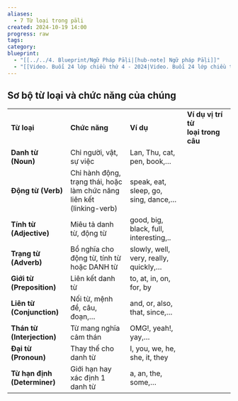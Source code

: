 ```yaml
---
aliases:
  - 7 Từ loại trong pāli
created: 2024-10-19 14:00
progress: raw
tags: 
category: 
blueprint:
  - "[[../../4. Blueprint/Ngữ Pháp Pāḷi|[hub-note] Ngữ pháp Pāḷi]]"
  - "[[Video. Buổi 24 lớp chiều thứ 4 - 2024|Video. Buổi 24 lớp chiều thứ 4 - 2024]]"
---
```

## Sơ bộ từ loại và chức năng của chúng

|                              |                                                                       |                                        |                                        |
| ---------------------------- | --------------------------------------------------------------------- | -------------------------------------- | -------------------------------------- |
| **Từ loại**                  | **Chức năng**                                                         | **Ví dụ**                              | **Ví dụ vị trí từ loại** **trong câu** |
| **Danh từ (Noun)**           | Chỉ người, vật, sự việc                                               | Lan, Thu, cat, pen, book,…             |                                        |
| **Động từ (Verb)**           | Chỉ hành động, trạng thái, hoặc làm chức năng liên kết (linking-verb) | speak, eat, sleep, go, sing, dance,…   |                                        |
| **Tính từ (Adjective)**      | Miêu tả danh từ, động từ                                              | good, big, black, full, interesting,.. |                                        |
| **Trạng từ (Adverb)**        | Bổ nghĩa cho động từ, tính từ hoặc DANH từ                            | slowly, well, very, really, quickly,…  |                                        |
| **Giới từ (Preposition)**    | Liên kết danh từ                                                      | to, at, in, on, for, by                |                                        |
| **Liên từ (Conjunction)**    | Nối từ, mệnh đề, câu, đoạn,…                                          | and, or, also, that, since,…           |                                        |
| **Thán từ (Interjection)**   | Từ mang nghĩa cảm thán                                                | OMG!, yeah!, yay,…                     |                                        |
| **Đại từ (Pronoun)**         | Thay thế cho danh từ                                                  | I, you, we, he, she, it, they          |                                        |
| **Từ hạn định (Determiner)** | Giới hạn hay xác định 1 danh từ                                       | a, an, the, some,…                     |                                        |
